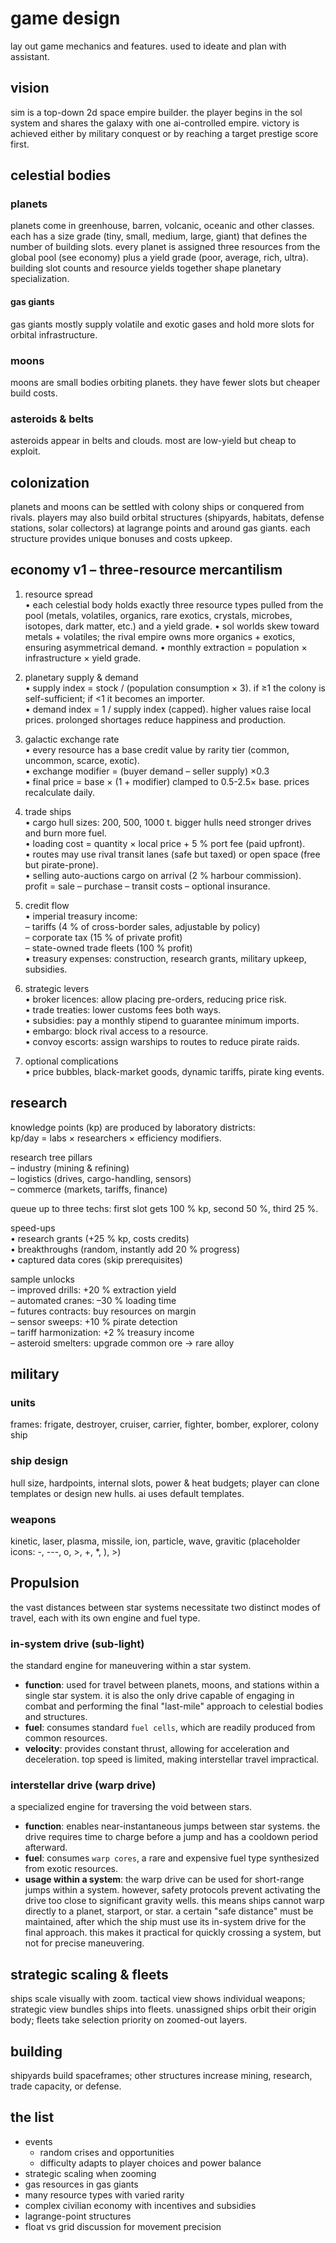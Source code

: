 # game design

lay out game mechanics and features. used to ideate and plan with assistant.

## vision

sim is a top-down 2d space empire builder. the player begins in the sol system and shares the galaxy with one ai-controlled empire. victory is achieved either by military conquest or by reaching a target prestige score first.

## celestial bodies

### planets

planets come in greenhouse, barren, volcanic, oceanic and other classes. each has a size grade (tiny, small, medium, large, giant) that defines the number of building slots. every planet is assigned three resources from the global pool (see economy) plus a yield grade (poor, average, rich, ultra). building slot counts and resource yields together shape planetary specialization.

#### gas giants

gas giants mostly supply volatile and exotic gases and hold more slots for orbital infrastructure.

### moons

moons are small bodies orbiting planets. they have fewer slots but cheaper build costs.

### asteroids & belts

asteroids appear in belts and clouds. most are low-yield but cheap to exploit.

## colonization

planets and moons can be settled with colony ships or conquered from rivals. players may also build orbital structures (shipyards, habitats, defense stations, solar collectors) at lagrange points and around gas giants. each structure provides unique bonuses and costs upkeep.

## economy v1 – three-resource mercantilism

1. resource spread  
   • each celestial body holds exactly three resource types pulled from the pool (metals, volatiles, organics, rare exotics, crystals, microbes, isotopes, dark matter, etc.) and a yield grade.
   • sol worlds skew toward metals + volatiles; the rival empire owns more organics + exotics, ensuring asymmetrical demand.
   • monthly extraction = population × infrastructure × yield grade.

2. planetary supply & demand  
   • supply index = stock / (population consumption × 3). if ≥1 the colony is self-sufficient; if <1 it becomes an importer.  
   • demand index = 1 / supply index (capped). higher values raise local prices. prolonged shortages reduce happiness and production.

3. galactic exchange rate  
   • every resource has a base credit value by rarity tier (common, uncommon, scarce, exotic).  
   • exchange modifier = (buyer demand – seller supply) ×0.3  
   • final price = base × (1 + modifier) clamped to 0.5-2.5× base. prices recalculate daily.

4. trade ships  
   • cargo hull sizes: 200, 500, 1000 t. bigger hulls need stronger drives and burn more fuel.  
   • loading cost = quantity × local price + 5 % port fee (paid upfront).  
   • routes may use rival transit lanes (safe but taxed) or open space (free but pirate-prone).  
   • selling auto-auctions cargo on arrival (2 % harbour commission). profit = sale – purchase – transit costs – optional insurance.

5. credit flow  
   • imperial treasury income:  
    – tariffs (4 % of cross-border sales, adjustable by policy)  
    – corporate tax (15 % of private profit)  
    – state-owned trade fleets (100 % profit)  
   • treasury expenses: construction, research grants, military upkeep, subsidies.

6. strategic levers  
   • broker licences: allow placing pre-orders, reducing price risk.  
   • trade treaties: lower customs fees both ways.  
   • subsidies: pay a monthly stipend to guarantee minimum imports.  
   • embargo: block rival access to a resource.  
   • convoy escorts: assign warships to routes to reduce pirate raids.

7. optional complications  
   • price bubbles, black-market goods, dynamic tariffs, pirate king events.

## research

knowledge points (kp) are produced by laboratory districts:  
kp/day = labs × researchers × efficiency modifiers.

research tree pillars  
– industry (mining & refining)  
– logistics (drives, cargo-handling, sensors)  
– commerce (markets, tariffs, finance)

queue up to three techs: first slot gets 100 % kp, second 50 %, third 25 %.

speed-ups  
• research grants (+25 % kp, costs credits)  
• breakthroughs (random, instantly add 20 % progress)  
• captured data cores (skip prerequisites)

sample unlocks  
– improved drills: +20 % extraction yield  
– automated cranes: –30 % loading time  
– futures contracts: buy resources on margin  
– sensor sweeps: +10 % pirate detection  
– tariff harmonization: +2 % treasury income  
– asteroid smelters: upgrade common ore → rare alloy

## military

### units

frames: frigate, destroyer, cruiser, carrier, fighter, bomber, explorer, colony ship

### ship design

hull size, hardpoints, internal slots, power & heat budgets; player can clone templates or design new hulls. ai uses default templates.

### weapons

kinetic, laser, plasma, missile, ion, particle, wave, gravitic (placeholder icons: -, ---, o, >, +, \*, ), >)

## Propulsion

the vast distances between star systems necessitate two distinct modes of travel, each with its own engine and fuel type.

### in-system drive (sub-light)

the standard engine for maneuvering within a star system.

- **function**: used for travel between planets, moons, and stations within a single star system. it is also the only drive capable of engaging in combat and performing the final "last-mile" approach to celestial bodies and structures.
- **fuel**: consumes standard `fuel cells`, which are readily produced from common resources.
- **velocity**: provides constant thrust, allowing for acceleration and deceleration. top speed is limited, making interstellar travel impractical.

### interstellar drive (warp drive)

a specialized engine for traversing the void between stars.

- **function**: enables near-instantaneous jumps between star systems. the drive requires time to charge before a jump and has a cooldown period afterward.
- **fuel**: consumes `warp cores`, a rare and expensive fuel type synthesized from exotic resources.
- **usage within a system**: the warp drive can be used for short-range jumps within a system. however, safety protocols prevent activating the drive too close to significant gravity wells. this means ships cannot warp directly to a planet, starport, or star. a certain "safe distance" must be maintained, after which the ship must use its in-system drive for the final approach. this makes it practical for quickly crossing a system, but not for precise maneuvering.

## strategic scaling & fleets

ships scale visually with zoom. tactical view shows individual weapons; strategic view bundles ships into fleets. unassigned ships orbit their origin body; fleets take selection priority on zoomed-out layers.

## building

shipyards build spaceframes; other structures increase mining, research, trade capacity, or defense.

## the list

- events
  - random crises and opportunities
  - difficulty adapts to player choices and power balance
- strategic scaling when zooming
- gas resources in gas giants
- many resource types with varied rarity
- complex civilian economy with incentives and subsidies
- lagrange-point structures
- float vs grid discussion for movement precision
